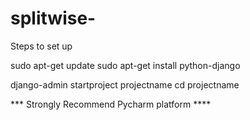 # splitwise-

Steps to set up

sudo apt-get update
  sudo apt-get install python-django

django-admin startproject projectname
   cd projectname

*** Strongly Recommend Pycharm platform ****





